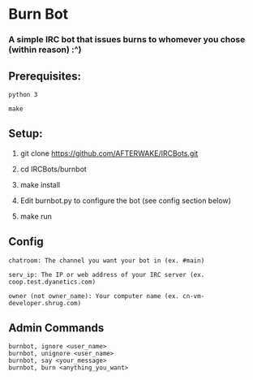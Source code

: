 # Burn Bot

### A simple IRC bot that issues burns to whomever you chose (within reason) :^)

## Prerequisites:
	
	python 3 

	make


## Setup:


 1.   git clone https://github.com/AFTERWAKE/IRCBots.git

 2.   cd IRCBots/burnbot

 3.   make install

 4.   Edit burnbot.py to configure the bot (see config section below)

 5.   make run



## Config

	chatroom: The channel you want your bot in (ex. #main)

	serv_ip: The IP or web address of your IRC server (ex. coop.test.dyanetics.com)

	owner (not owner_name): Your computer name (ex. cn-vm-developer.shrug.com)


## Admin Commands
	
	burnbot, ignore <user_name>
	burnbot, unignore <user_name>
	burnbot, say <your_message>
	burnbot, burn <anything_you_want>